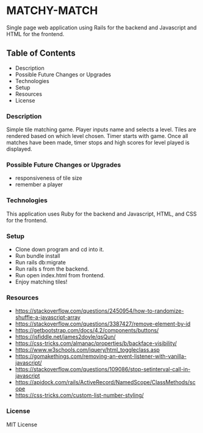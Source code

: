 # MATCHY-MATCH

Single page web application using Rails for the backend and Javascript and HTML for the frontend.

## Table of Contents

- Description
- Possible Future Changes or Upgrades
- Technologies
- Setup
- Resources
- License

### Description

Simple tile matching game. Player inputs name and selects a level. Tiles are rendered based on which level chosen. Timer starts with game. Once all matches have been made, timer stops and high scores for level played is displayed. 

### Possible Future Changes or Upgrades

- responsiveness of tile size
- remember a player

###  Technologies

This application uses Ruby for the backend and Javascript, HTML, and CSS for the frontend. 

### Setup

- Clone down program and cd into it. 
- Run bundle install
- Run rails db:migrate
- Run rails s from the backend.
- Run open index.html from frontend.
- Enjoy matching tiles!

### Resources

- https://stackoverflow.com/questions/2450954/how-to-randomize-shuffle-a-javascript-array
- https://stackoverflow.com/questions/3387427/remove-element-by-id
- https://getbootstrap.com/docs/4.2/components/buttons/
- https://jsfiddle.net/james2doyle/qsQun/
- https://css-tricks.com/almanac/properties/b/backface-visibility/
- https://www.w3schools.com/jquery/html_toggleclass.asp
- https://gomakethings.com/removing-an-event-listener-with-vanilla-javascript/
- https://stackoverflow.com/questions/109086/stop-setinterval-call-in-javascript
- https://apidock.com/rails/ActiveRecord/NamedScope/ClassMethods/scope
- https://css-tricks.com/custom-list-number-styling/

### License

MIT License